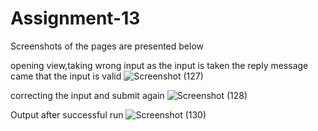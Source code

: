 # Assignment-13
Screenshots of the pages are presented below

opening view,taking wrong input
as the input is taken the reply message came that the input is valid
![Screenshot (127)](https://user-images.githubusercontent.com/68680320/221335083-5cd392a0-2398-4b7e-859f-bc60fd7eb48c.png)

correcting the input and submit again
![Screenshot (128)](https://user-images.githubusercontent.com/68680320/221335092-55e9c759-e1d1-4701-8f43-956925ed40a5.png)

Output after successful run
![Screenshot (130)](https://user-images.githubusercontent.com/68680320/221335199-e881ebbf-65ec-436f-b4a6-c7e8a36be129.png)
